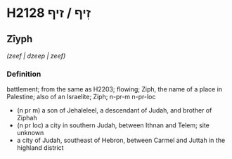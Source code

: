 # H2128 זִיף / זיף

## Zîyph

_(zeef | dzeep | zeef)_

### Definition

battlement; from the same as H2203; flowing; Ziph, the name of a place in Palestine; also of an Israelite; Ziph; n-pr-m n-pr-loc

- (n pr m) a son of Jehaleleel, a descendant of Judah, and brother of Ziphah
- (n pr loc) a city in southern Judah, between Ithnan and Telem; site unknown
- a city of Judah, southeast of Hebron, between Carmel and Juttah in the highland district
